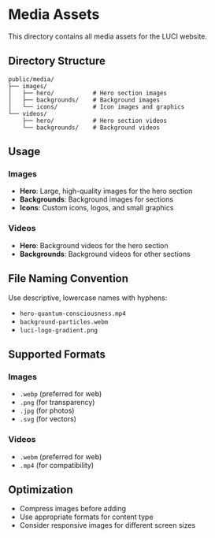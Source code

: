 # Media Assets

This directory contains all media assets for the LUCI website.

## Directory Structure

```
public/media/
├── images/
│   ├── hero/           # Hero section images
│   ├── backgrounds/    # Background images
│   └── icons/          # Icon images and graphics
└── videos/
    ├── hero/           # Hero section videos
    └── backgrounds/    # Background videos
```

## Usage

### Images
- **Hero**: Large, high-quality images for the hero section
- **Backgrounds**: Background images for sections
- **Icons**: Custom icons, logos, and small graphics

### Videos
- **Hero**: Background videos for the hero section
- **Backgrounds**: Background videos for other sections

## File Naming Convention

Use descriptive, lowercase names with hyphens:
- `hero-quantum-consciousness.mp4`
- `background-particles.webm`
- `luci-logo-gradient.png`

## Supported Formats

### Images
- `.webp` (preferred for web)
- `.png` (for transparency)
- `.jpg` (for photos)
- `.svg` (for vectors)

### Videos
- `.webm` (preferred for web)
- `.mp4` (for compatibility)

## Optimization

- Compress images before adding
- Use appropriate formats for content type
- Consider responsive images for different screen sizes 